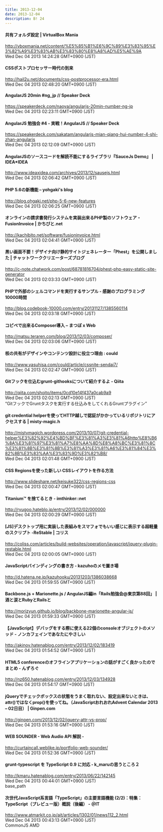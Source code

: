 ```yaml
---
title: 2013-12-04
date: 2013-12-04
description: B! 24
---
```


#### 共有フォルダ設定 | VirtualBox Mania
http://vboxmania.net/content/%E5%85%B1%E6%9C%89%E3%83%95%E3%82%A9%E3%83%AB%E3%83%80%E8%A8%AD%E5%AE%9A<br>
Wed Dec 04 2013 14:24:28 GMT+0900 (JST)<br>


#### CSSポストプロセッサー時代の到来
http://hail2u.net/documents/css-postprocessor-era.html<br>
Wed Dec 04 2013 02:48:20 GMT+0900 (JST)<br>


#### AngularJS 20min #ng_jp // Speaker Deck
https://speakerdeck.com/naoya/angularjs-20min-number-ng-jp<br>
Wed Dec 04 2013 02:23:11 GMT+0900 (JST)<br>


#### AngularJS 勉強会 #4 - 実戦！AngularJS // Speaker Deck
https://speakerdeck.com/sakatam/angularjs-mian-qiang-hui-number-4-shi-zhan-angularjs<br>
Wed Dec 04 2013 02:12:09 GMT+0900 (JST)<br>


#### AngularJSのソースコードを解読不能にするライブラリ『SauceJs Demo』 | IDEA*IDEA
http://www.ideaxidea.com/archives/2013/12/sausejs.html<br>
Wed Dec 04 2013 02:06:42 GMT+0900 (JST)<br>


#### PHP 5.6の新機能 – yohgaki's blog
http://blog.ohgaki.net/php-5-6-new-features<br>
Wed Dec 04 2013 02:06:25 GMT+0900 (JST)<br>


#### オンラインの請求書発行システムを実装出来るPHP製のソフトウェア・FusionInvoice | かちびと.net
http://kachibito.net/software/fusioninvoice.html<br>
Wed Dec 04 2013 02:04:41 GMT+0900 (JST)<br>


#### 黒い画面不要！デザイナ向け静的サイトジェネレーター「Phest」を公開しました | チャットワーククリエーターズブログ
http://c-note.chatwork.com/post/68781816704/phest-php-easy-static-site-generator<br>
Wed Dec 04 2013 02:03:33 GMT+0900 (JST)<br>


#### PHPで外部のシェルコマンドを実行するサンプル - 感謝のプログラミング 10000時間
http://blog.codebook-10000.com/entry/20131127/1385560114<br>
Wed Dec 04 2013 02:03:18 GMT+0900 (JST)<br>


#### コピペで出来るComposer導入 – まつぼ x Web
http://matsu.teraren.com/blog/2013/12/03/composer/<br>
Wed Dec 04 2013 02:03:06 GMT+0900 (JST)<br>


#### 核の共有がデザインやコンテンツ設計に役立つ理由 : could
http://www.yasuhisa.com/could/article/cssnite-sendai7/<br>
Wed Dec 04 2013 02:02:47 GMT+0900 (JST)<br>


#### Gitフックを仕込むgrunt-githooksについて紹介するよ - Qiita
http://qiita.com/shoito/items/0cd10e14f437a0cab9a9<br>
Wed Dec 04 2013 02:02:13 GMT+0900 (JST)<br>
“GitフックでGruntタスクを実行する仕込みをしてくれるGruntプラグイン”


#### git credential helperを使ってHTTP越しで認証がかかっているリポジトリにアクセスする | misty-magic.h
http://mistymagich.wordpress.com/2013/10/07/git-credential-helper%E3%82%92%E4%BD%BF%E3%81%A3%E3%81%A6http%E8%B6%8A%E3%81%97%E3%81%A7%E8%AA%8D%E8%A8%BC%E3%81%8C%E3%81%8B%E3%81%8B%E3%81%A3%E3%81%A6%E3%81%84%E3%82%8B%E3%83%AA%E3%83%9D%E3%82%B8/<br>
Wed Dec 04 2013 02:01:48 GMT+0900 (JST)<br>


#### CSS Regionsを使った新しい CSSレイアウトを作る方法
http://www.slideshare.net/keisuke322/css-regions-css<br>
Wed Dec 04 2013 02:00:47 GMT+0900 (JST)<br>


#### Titanium™ を捨てるとき - imthinker::net
http://ryugoo.hateblo.jp/entry/2013/12/02/000000<br>
Wed Dec 04 2013 02:00:29 GMT+0900 (JST)<br>


####   [JS]デスクトップ用に実装した表組みをスマフォでもいい感じに表示する超軽量のスクリプト -ReStable | コリス
http://coliss.com/articles/build-websites/operation/javascript/jquery-plugin-restable.html<br>
Wed Dec 04 2013 02:00:05 GMT+0900 (JST)<br>


####  JavaScriptバインディングの書き方 - kazuhoのメモ置き場
http://d.hatena.ne.jp/kazuhooku/20131203/1386038668<br>
Wed Dec 04 2013 01:59:55 GMT+0900 (JST)<br>


#### Backbone.js + Marionette.js / AngularJS編in「Rails勉強会@東京第88回」 | 酒と涙とRubyとRailsと
http://morizyun.github.io/blog/backbone-marionette-angular-js/<br>
Wed Dec 04 2013 01:59:33 GMT+0900 (JST)<br>


#### 【JavaScript】デバッグをする際に使える22個のconsoleオブジェクトのメソッド - ノンカフェインであなたにやさしい
http://akinov.hatenablog.com/entry/2013/12/02/183419<br>
Wed Dec 04 2013 01:54:52 GMT+0900 (JST)<br>


#### HTML5 conferenceのオフラインアプリケーションの話がすごく良かったのでまとめ - んずろぐ
http://nz650.hatenablog.com/entry/2013/12/03/134928<br>
Wed Dec 04 2013 01:54:17 GMT+0900 (JST)<br>


#### jQueryでチェックボックスの状態をうまく取れない、設定出来ないときは、attr()ではなくprop()を使ってね。（JavaScriptおれおれAdvent Calendar 2013 – 02日目） | Ginpen.com
http://ginpen.com/2013/12/02/jquery-attr-vs-prop/<br>
Wed Dec 04 2013 01:53:16 GMT+0900 (JST)<br>


#### WEB SOUNDER - Web Audio API 解説 -
http://curtaincall.weblike.jp/portfolio-web-sounder/<br>
Wed Dec 04 2013 01:52:36 GMT+0900 (JST)<br>


#### grunt-typescript を TypeScript 0.9 に対応 - k_maruの思うところ２
http://kmaru.hatenablog.com/entry/2013/06/22/142145<br>
Wed Dec 04 2013 00:44:01 GMT+0900 (JST)<br>
base_path


####  次世代JavaScript系言語「TypeScript」の主要言語機能 (2/2)：特集：TypeScript（プレビュー版）概説（後編） - ＠IT
http://www.atmarkit.co.jp/ait/articles/1302/01/news112_2.html<br>
Wed Dec 04 2013 00:43:13 GMT+0900 (JST)<br>
CommonJS AMD


